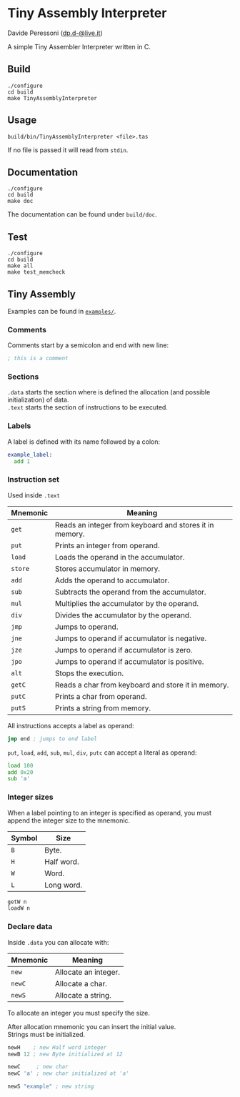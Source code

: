 # Tiny Assembly Interpreter

Davide Peressoni (dp.d-@live.it)

A simple Tiny Assembler Interpreter written in C.

## Build
```
./configure
cd build
make TinyAssemblyInterpreter
```

## Usage
```
build/bin/TinyAssemblyInterpreter <file>.tas
```
If no file is passed it will read from `stdin`.

## Documentation
```
./configure
cd build
make doc
```
The documentation can be found under `build/doc`.

## Test
```
./configure
cd build
make all
make test_memcheck
```

## Tiny Assembly

Examples can be found in [`examples/`](examples/).

### Comments
Comments start by a semicolon and end with new line:
```asm
; this is a comment
```

### Sections
`.data` starts the section where is defined the allocation (and possible initialization) of data.  
`.text` starts the section of instructions to be executed.

### Labels
A label is defined with its name followed by a colon:
```asm
example_label:
  add 1
```

### Instruction set
Used inside `.text`

| Mnemonic | Meaning |
|-|-|
| `get`   | Reads an integer from keyboard and stores it in memory. |
| `put`   | Prints an integer from operand. |
| `load`  | Loads the operand in the accumulator. |
| `store` | Stores accumulator in memory. |
| `add`   | Adds the operand to accumulator. |
| `sub`   | Subtracts the operand from the accumulator. |
| `mul`   | Multiplies the accumulator by the operand. |
| `div`   | Divides the accumulator by the operand. |
| `jmp`   | Jumps to operand. |
| `jne`   | Jumps to operand if accumulator is negative. |
| `jze`   | Jumps to operand if accumulator is zero. |
| `jpo`   | Jumps to operand if accumulator is positive. |
| `alt`   | Stops the execution. |
| `getC`  | Reads a char from keyboard and store it in memory. |
| `putC`  | Prints a char from operand. |
| `putS`  | Prints a string from memory. |

All instructions accepts a label as operand:
```asm
jmp end ; jumps to end label
```

`put`, `load`, `add`, `sub`, `mul`, `div`, `putc` can accept a literal as operand:
```asm
load 100
add 0x20
sub 'a'
```

### Integer sizes
When a label pointing to an integer is specified as operand, you must append the integer size to the mnemonic.

| Symbol | Size |
|-|-|
| `B` | Byte. |
| `H` | Half word. |
| `W` | Word. |
| `L` | Long word. |

```asm
getW n
loadW n
```

### Declare data
Inside `.data` you can allocate with:

| Mnemonic | Meaning |
|-|-|
| `new`  | Allocate an integer. |
| `newC` | Allocate a char. |
| `newS` | Allocate a string. |

To allocate an integer you must specify the size.

After allocation mnemonic you can insert the initial value.  
Strings must be initialized.

```asm
newH    ; new Half word integer
newB 12 ; new Byte initialized at 12

newC     ; new char
newC 'a' ; new char initialized at 'a'

newS "example" ; new string
```
